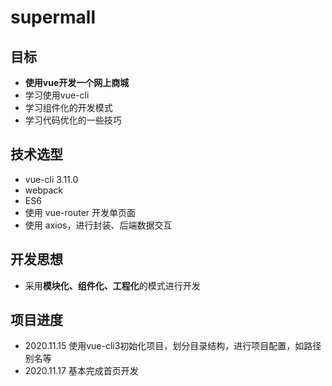 # supermall

## 目标
- **使用vue开发一个网上商城**
- 学习使用vue-cli
- 学习组件化的开发模式
- 学习代码优化的一些技巧

## 技术选型
- vue-cli 3.11.0
- webpack
- ES6
- 使用 vue-router 开发单页面
- 使用 axios，进行封装、后端数据交互

## 开发思想
- 采用**模块化、组件化、工程化**的模式进行开发

## 项目进度
- 2020.11.15 使用vue-cli3初始化项目，划分目录结构，进行项目配置，如路径别名等
- 2020.11.17 基本完成首页开发
